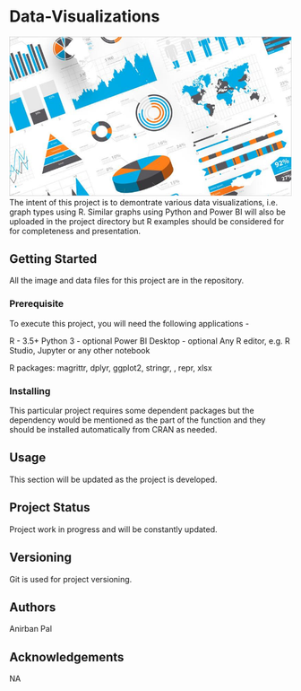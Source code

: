 # Data-Visualizations
<img src='Images/viz.jpg'>
The intent of this project is to demontrate various data visualizations, i.e. graph types using R. Similar graphs using Python and Power BI will also be uploaded in the project directory but R examples should be considered for for completeness and presentation.

## Getting Started
All the image and data files for this project are in the repository. 

### Prerequisite
To execute this project, you will need the following applications -

R - 3.5+
Python 3 - optional
Power BI Desktop - optional
Any R editor, e.g. R Studio, Jupyter or any other notebook

R packages:
magrittr, dplyr, ggplot2, stringr, , repr, xlsx

### Installing
This particular project requires some dependent packages but the dependency would be mentioned as the part of the function and they should be installed automatically from CRAN as needed.

## Usage
This section will be updated as the project is developed.

## Project Status
Project work in progress and will be constantly updated.

## Versioning
Git is used for project versioning.

## Authors
Anirban Pal

## Acknowledgements
NA
